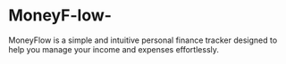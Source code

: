 # MoneyF-low-
MoneyFlow is a simple and intuitive personal finance tracker designed to help you manage your income and expenses effortlessly.
